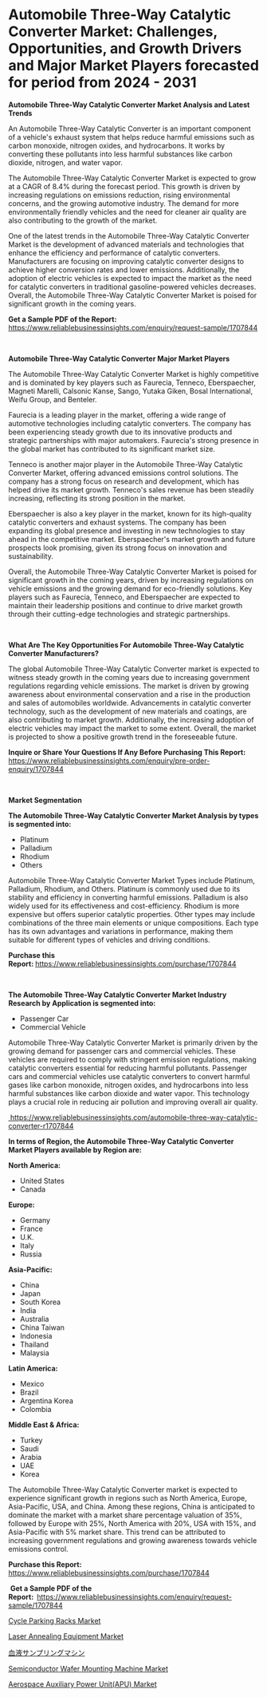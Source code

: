 <p><h1>Automobile Three-Way Catalytic Converter Market: Challenges, Opportunities, and Growth Drivers and Major Market Players forecasted for period from 2024 - 2031</h1></p><p><strong>Automobile Three-Way Catalytic Converter Market Analysis and Latest Trends</strong></p>
<p><p>An Automobile Three-Way Catalytic Converter is an important component of a vehicle's exhaust system that helps reduce harmful emissions such as carbon monoxide, nitrogen oxides, and hydrocarbons. It works by converting these pollutants into less harmful substances like carbon dioxide, nitrogen, and water vapor.</p><p>The Automobile Three-Way Catalytic Converter Market is expected to grow at a CAGR of 8.4% during the forecast period. This growth is driven by increasing regulations on emissions reduction, rising environmental concerns, and the growing automotive industry. The demand for more environmentally friendly vehicles and the need for cleaner air quality are also contributing to the growth of the market.</p><p>One of the latest trends in the Automobile Three-Way Catalytic Converter Market is the development of advanced materials and technologies that enhance the efficiency and performance of catalytic converters. Manufacturers are focusing on improving catalytic converter designs to achieve higher conversion rates and lower emissions. Additionally, the adoption of electric vehicles is expected to impact the market as the need for catalytic converters in traditional gasoline-powered vehicles decreases. Overall, the Automobile Three-Way Catalytic Converter Market is poised for significant growth in the coming years.</p></p>
<p><strong>Get a Sample PDF of the Report:&nbsp;</strong> <a href="https://www.reliablebusinessinsights.com/enquiry/request-sample/1707844">https://www.reliablebusinessinsights.com/enquiry/request-sample/1707844</a></p>
<p>&nbsp;</p>
<p><strong>Automobile Three-Way Catalytic Converter Major Market Players</strong></p>
<p><p>The Automobile Three-Way Catalytic Converter Market is highly competitive and is dominated by key players such as Faurecia, Tenneco, Eberspaecher, Magneti Marelli, Calsonic Kanse, Sango, Yutaka Giken, Bosal International, Weifu Group, and Benteler.</p><p>Faurecia is a leading player in the market, offering a wide range of automotive technologies including catalytic converters. The company has been experiencing steady growth due to its innovative products and strategic partnerships with major automakers. Faurecia's strong presence in the global market has contributed to its significant market size.</p><p>Tenneco is another major player in the Automobile Three-Way Catalytic Converter Market, offering advanced emissions control solutions. The company has a strong focus on research and development, which has helped drive its market growth. Tenneco's sales revenue has been steadily increasing, reflecting its strong position in the market.</p><p>Eberspaecher is also a key player in the market, known for its high-quality catalytic converters and exhaust systems. The company has been expanding its global presence and investing in new technologies to stay ahead in the competitive market. Eberspaecher's market growth and future prospects look promising, given its strong focus on innovation and sustainability.</p><p>Overall, the Automobile Three-Way Catalytic Converter Market is poised for significant growth in the coming years, driven by increasing regulations on vehicle emissions and the growing demand for eco-friendly solutions. Key players such as Faurecia, Tenneco, and Eberspaecher are expected to maintain their leadership positions and continue to drive market growth through their cutting-edge technologies and strategic partnerships.</p></p>
<p>&nbsp;</p>
<p><strong>What Are The Key Opportunities For Automobile Three-Way Catalytic Converter Manufacturers?</strong></p>
<p><p>The global Automobile Three-Way Catalytic Converter market is expected to witness steady growth in the coming years due to increasing government regulations regarding vehicle emissions. The market is driven by growing awareness about environmental conservation and a rise in the production and sales of automobiles worldwide. Advancements in catalytic converter technology, such as the development of new materials and coatings, are also contributing to market growth. Additionally, the increasing adoption of electric vehicles may impact the market to some extent. Overall, the market is projected to show a positive growth trend in the foreseeable future.</p></p>
<p><strong>Inquire or Share Your Questions If Any Before Purchasing This Report:</strong> <a href="https://www.reliablebusinessinsights.com/enquiry/pre-order-enquiry/1707844">https://www.reliablebusinessinsights.com/enquiry/pre-order-enquiry/1707844</a></p>
<p>&nbsp;</p>
<p><strong>Market Segmentation</strong></p>
<p><strong>The Automobile Three-Way Catalytic Converter Market Analysis by types is segmented into:</strong></p>
<p><ul><li>Platinum</li><li>Palladium</li><li>Rhodium</li><li>Others</li></ul></p>
<p><p>Automobile Three-Way Catalytic Converter Market Types include Platinum, Palladium, Rhodium, and Others. Platinum is commonly used due to its stability and efficiency in converting harmful emissions. Palladium is also widely used for its effectiveness and cost-efficiency. Rhodium is more expensive but offers superior catalytic properties. Other types may include combinations of the three main elements or unique compositions. Each type has its own advantages and variations in performance, making them suitable for different types of vehicles and driving conditions.</p></p>
<p><strong>Purchase this Report:&nbsp;</strong><a href="https://www.reliablebusinessinsights.com/purchase/1707844">https://www.reliablebusinessinsights.com/purchase/1707844</a></p>
<p>&nbsp;</p>
<p><strong>The Automobile Three-Way Catalytic Converter Market Industry Research by Application is segmented into:</strong></p>
<p><ul><li>Passenger Car</li><li>Commercial Vehicle</li></ul></p>
<p><p>Automobile Three-Way Catalytic Converter Market is primarily driven by the growing demand for passenger cars and commercial vehicles. These vehicles are required to comply with stringent emission regulations, making catalytic converters essential for reducing harmful pollutants. Passenger cars and commercial vehicles use catalytic converters to convert harmful gases like carbon monoxide, nitrogen oxides, and hydrocarbons into less harmful substances like carbon dioxide and water vapor. This technology plays a crucial role in reducing air pollution and improving overall air quality.</p></p>
<p><a href="https://www.reliablebusinessinsights.com/automobile-three-way-catalytic-converter-r1707844">&nbsp;https://www.reliablebusinessinsights.com/automobile-three-way-catalytic-converter-r1707844</a></p>
<p><strong>In terms of Region, the Automobile Three-Way Catalytic Converter Market Players available by Region are:</strong></p>
<p>
    <p> <strong> North America: </strong>
        <ul>
            <li>United States</li>
            <li>Canada</li>
        </ul>
        </p> 
    <p> <strong> Europe: </strong>
        <ul>
            <li>Germany</li>
            <li>France</li>
            <li>U.K.</li>
            <li>Italy</li>
            <li>Russia</li>
        </ul>
        </p> 
    <p> <strong> Asia-Pacific: </strong>
        <ul>
            <li>China</li>
            <li>Japan</li>
            <li>South Korea</li>
            <li>India</li>
            <li>Australia</li>
            <li>China Taiwan</li>
            <li>Indonesia</li>
            <li>Thailand</li>
            <li>Malaysia</li>
        </ul>
        </p> 
    <p> <strong> Latin America: </strong>
        <ul>
            <li>Mexico</li>
            <li>Brazil</li>
            <li>Argentina Korea</li>
            <li>Colombia</li>
        </ul>
        </p> 
    <p> <strong> Middle East & Africa: </strong>
        <ul>
            <li>Turkey</li>
            <li>Saudi</li>
            <li>Arabia</li>
            <li>UAE</li>
            <li>Korea</li>
        </ul>
    </p>
    </p>
<p><p>The Automobile Three-Way Catalytic Converter market is expected to experience significant growth in regions such as North America, Europe, Asia-Pacific, USA, and China. Among these regions, China is anticipated to dominate the market with a market share percentage valuation of 35%, followed by Europe with 25%, North America with 20%, USA with 15%, and Asia-Pacific with 5% market share. This trend can be attributed to increasing government regulations and growing awareness towards vehicle emissions control.</p></p>
<p><strong>Purchase this Report: </strong><a href="https://www.reliablebusinessinsights.com/purchase/1707844">https://www.reliablebusinessinsights.com/purchase/1707844</a></p>
<p>&nbsp;<strong>Get a Sample PDF of the Report:&nbsp;&nbsp;</strong><a href="https://www.reliablebusinessinsights.com/enquiry/request-sample/1707844">https://www.reliablebusinessinsights.com/enquiry/request-sample/1707844</a></p>
<p><strong></strong></p>
<p><p><a href="https://github.com/dringals/Market-Research-Report-List-4/blob/main/cycle-parking-racks-market.md">Cycle Parking Racks Market</a></p><p><a href="https://issuu.com/reportprime-2/docs/laser-annealing-equipment-market-size-2030.pptx">Laser Annealing Equipment Market</a></p><p><a href="https://github.com/mares423/Market-Research-Report-List-1/blob/main/5717248103495.md">血液サンプリングマシン</a></p><p><a href="https://issuu.com/reportprime-2/docs/semiconductor-wafer-mounting-machine-market-size-2">Semiconductor Wafer Mounting Machine Market</a></p><p><a href="https://github.com/lbird53714/Market-Research-Report-List-4/blob/main/aerospace-auxiliary-power-unitapu-market.md">Aerospace Auxiliary Power Unit(APU) Market</a></p></p>